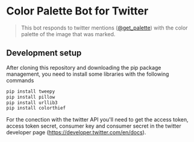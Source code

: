 # Color Palette Bot for Twitter
> This bot responds to twitter mentions ([@get_palette](https://twitter.com/get_palette)) with the color palette of the image that was marked.

## Development setup

After cloning this repository and downloading the pip package management, you need to install some libraries with the following commands

```sh
pip install tweepy
pip install pillow
pip install urllib3
pip install colorthief
```

For the conection with the twitter API you'll need to get the access token, access token secret, consumer key and consumer secret in the twitter developer page (https://developer.twitter.com/en/docs).

